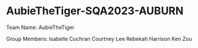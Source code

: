 # AubieTheTiger-SQA2023-AUBURN

Team Name: AubieTheTiger

Group Members:
Isabelle Cochran
Courtney Lee
Rebekah Harrison
Ken Zou
